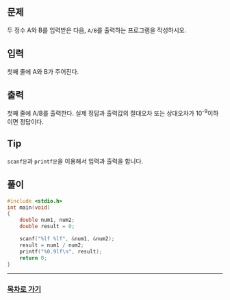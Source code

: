 ## 문제

두 정수 A와 B를 입력받은 다음, `A/B`를 출력하는 프로그램을 작성하시오.

## 입력

첫째 줄에 A와 B가 주어진다.

## 출력

첫째 줄에 A/B를 출력한다. 실제 정답과 출력값의 절대오차 또는 상대오차가 10<sup>-9</sup>이하이면 정답이다. 

## Tip

`scanf문`과 `printf문`을 이용해서 입력과 출력을 합니다.

## 풀이
```c
#include <stdio.h>
int main(void)
{
	double num1, num2;
	double result = 0;

	scanf("%lf %lf", &num1, &num2);
	result = num1 / num2;
	printf("%0.9lf\n", result);
	return 0;
}
```
---

### [목차로 가기](./../../../../)
